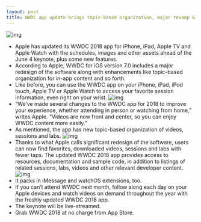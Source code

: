 ```yaml
---
layout: post
title: WWDC app update brings topic-based organization, major revamp & more
---
```

![img](http://media.idownloadblog.com/wp-content/uploads/2018/05/WWDC-2018-for-iOS-iPAd-003.jpg)
* Apple has updated its WWDC 2018 app for iPhone, iPad, Apple TV and Apple Watch with the schedules, images and other assets ahead of the June 4 keynote, plus some new features.
* According to Apple, WWDC for iOS version 7.0 includes a major redesign of the software along with enhancements like topic-based organization for in-app content and so forth.
* Like before, you can use the WWDC app on your iPhone, iPad, iPod touch, Apple TV or Apple Watch to access your favorite session information, even right on your wrist.
![img](http://media.idownloadblog.com/wp-content/uploads/2018/05/WWDC-2018-for-iOS-iPAd-001.jpg)
* “We’ve made several changes to the WWDC app for 2018 to improve your experience, whether attending in person or watching from home,” writes Apple. “Videos are now front and center, so you can enjoy WWDC content more easily.”
* As mentioned, the app has new topic-based organization of videos, sessions and labs.
![img](http://media.idownloadblog.com/wp-content/uploads/2018/05/WWDC-2018-for-iOS-iPAd-002.jpg)
* Thanks to what Apple calls significant redesign of the software, users can now find favorites, downloaded videos, sessions and labs with fewer taps. The updated WWDC 2018 app provides access to resources, documentation and sample code, in addition to listings of related sessions, labs, videos and other relevant developer content.
![img](http://media.idownloadblog.com/wp-content/uploads/2018/05/WWDC-2018-for-iOS-iPAd-004.jpg)
* It packs in iMessage and watchOS extensions, too.
* If you can’t attend WWDC next month, follow along each day on your Apple devices and watch videos on demand throughout the year with the freshly updated WWDC 2018 app.
* The keynote will be live-streamed.
* Grab WWDC 2018 at no charge from App Store.


